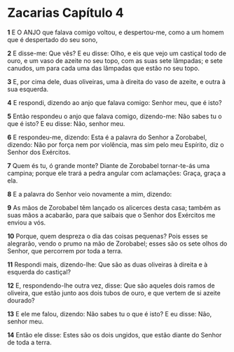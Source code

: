 # Zacarias Capítulo 4

**1** 	E O ANJO que falava comigo voltou, e despertou-me, como a um homem que é despertado do seu sono,

**2** 	E disse-me: Que vês? E eu disse: Olho, e eis que vejo um castiçal todo de ouro, e um vaso de azeite no seu topo, com as suas sete lâmpadas; e sete canudos, um para cada uma das lâmpadas que estão no seu topo.

**3** 	E, por cima dele, duas oliveiras, uma à direita do vaso de azeite, e outra à sua esquerda.

**4** 	E respondi, dizendo ao anjo que falava comigo: Senhor meu, que é isto?

**5** 	Então respondeu o anjo que falava comigo, dizendo-me: Não sabes tu o que é isto? E eu disse: Não, senhor meu.

**6** 	E respondeu-me, dizendo: Esta é a palavra do Senhor a Zorobabel, dizendo: Não por força nem por violência, mas sim pelo meu Espírito, diz o Senhor dos Exércitos.

**7** 	Quem és tu, ó grande monte? Diante de Zorobabel tornar-te-ás uma campina; porque ele trará a pedra angular com aclamações: Graça, graça a ela.

**8** 	E a palavra do Senhor veio novamente a mim, dizendo:

**9** 	As mãos de Zorobabel têm lançado os alicerces desta casa; também as suas mãos a acabarão, para que saibais que o Senhor dos Exércitos me enviou a vós.

**10** 	Porque, quem despreza o dia das coisas pequenas? Pois esses se alegrarão, vendo o prumo na mão de Zorobabel; esses são os sete olhos do Senhor, que percorrem por toda a terra.

**11** 	Respondi mais, dizendo-lhe: Que são as duas oliveiras à direita e à esquerda do castiçal?

**12** 	E, respondendo-lhe outra vez, disse: Que são aqueles dois ramos de oliveira, que estão junto aos dois tubos de ouro, e que vertem de si azeite dourado?

**13** 	E ele me falou, dizendo: Não sabes tu o que é isto? E eu disse: Não, senhor meu.

**14** 	Então ele disse: Estes são os dois ungidos, que estão diante do Senhor de toda a terra.

